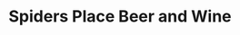 ---
title: "Spiders Place Beer and Wine"
url: /new-london/spiders-place-beer-and-wine/
shop: alcohol
---